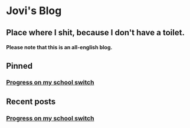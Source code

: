 # Jovi's Blog
## Place where I shit, because I don't have a toilet.
#### Please note that this is an all-english blog.

## Pinned
### [Progress on my school switch](https://jcjovi.github.io/blog/posts/progress-on-my-school-switch)

## Recent posts
### [Progress on my school switch](https://jcjovi.github.io/blog/posts/progress-on-my-school-switch)
